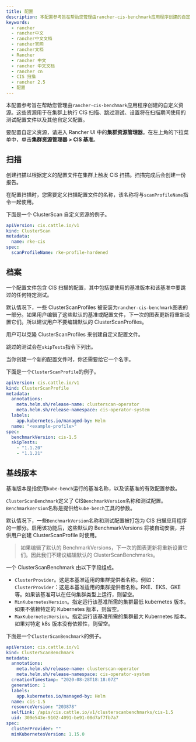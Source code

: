 ```yaml
---
title: 配置
description: 本配置参考旨在帮助您管理由rancher-cis-benchmark应用程序创建的自定义资源。这些资源用于在集群上执行 CIS 扫描、跳过测试、设置将在扫描期间使用的测试配置文件以及其他自定义。
keywords:
  - rancher
  - rancher中文
  - rancher中文文档
  - rancher官网
  - rancher文档
  - Rancher
  - rancher 中文
  - rancher 中文文档
  - rancher cn
  - CIS 扫描
  - rancher 2.5
  - 配置
---
```


本配置参考旨在帮助您管理由`rancher-cis-benchmark`应用程序创建的自定义资源。这些资源用于在集群上执行 CIS 扫描、跳过测试、设置将在扫描期间使用的测试配置文件以及其他自定义配置。

要配置自定义资源，请进入 Rancher UI 中的**集群资源管理器**。在左上角的下拉菜单中，单击**集群资源管理器 > CIS 基准**。

## 扫描

创建扫描以根据定义的配置文件在集群上触发 CIS 扫描。扫描完成后会创建一份报告。

在配置扫描时，您需要定义扫描配置文件的名称，该名称将与`scanProfileName`指令一起使用。

下面是一个 ClusterScan 自定义资源的例子。

```yaml
apiVersion: cis.cattle.io/v1
kind: ClusterScan
metadata:
  name: rke-cis
spec:
  scanProfileName: rke-profile-hardened
```

## 档案

一个配置文件包含 CIS 扫描的配置，其中包括要使用的基准版本和该基准中要跳过的任何特定测试。

默认情况下，一些 ClusterScanProfiles 被安装为`rancher-cis-benchmark`图表的一部分。如果用户编辑了这些默认的基准或配置文件，下一次的图表更新将重新设置它们。所以建议用户不要编辑默认的 ClusterScanProfiles。

用户可以克隆 ClusterScanProfiles 来创建自定义配置文件。

跳过的测试会在`skipTests`指令下列出。

当你创建一个新的配置文件时，你还需要给它一个名字。

下面是一个`ClusterScanProfile`的例子。

```yaml
apiVersion: cis.cattle.io/v1
kind: ClusterScanProfile
metadata:
  annotations:
    meta.helm.sh/release-name: clusterscan-operator
    meta.helm.sh/release-namespace: cis-operator-system
  labels:
    app.kubernetes.io/managed-by: Helm
  name: "<example-profile>"
spec:
  benchmarkVersion: cis-1.5
  skipTests:
    - "1.1.20"
    - "1.1.21"
```

## 基线版本

基准版本是指使用`kube-bench`运行的基准名称，以及该基准的有效配置参数。

`ClusterScanBenchmark`定义了 CIS`BenchmarkVersion`名称和测试配置。`BenchmarkVersion`名称是提供给`kube-bench`工具的参数。

默认情况下，一些`BenchmarkVersion`名称和测试配置被打包为 CIS 扫描应用程序的一部分。启用该功能后，这些默认的 BenchmarkVersions 将被自动安装，并供用户创建 ClusterScanProfile 时使用。

> 如果编辑了默认的 BenchmarkVersions，下一次的图表更新将重新设置它们。因此我们不建议编辑默认的 ClusterScanBenchmarks。

一个 ClusterScanBenchmark 由以下字段组成。

- `ClusterProvider`。这是本基准适用的集群提供者名称。例如： `ClusterProvider`：这是本基准适用的集群提供者名称。RKE、EKS、GKE 等。如果该基准可以在任何集群类型上运行，则留空。
- `MinKubernetesVersion`。指定运行该基准所需的集群最低 kubernetes 版本。如果不依赖特定的 Kubernetes 版本，则留空。
- `MaxKubernetesVersion`。指定运行该基准所需的集群最大 Kubernetes 版本。如果对特定 k8s 版本没有依赖性，则留空。

下面是一个`ClusterScanBenchmark`的例子。

```yaml
apiVersion: cis.cattle.io/v1
kind: ClusterScanBenchmark
metadata:
  annotations:
    meta.helm.sh/release-name: clusterscan-operator
    meta.helm.sh/release-namespace: cis-operator-system
  creationTimestamp: "2020-08-28T18:18:07Z"
  generation: 1
  labels:
    app.kubernetes.io/managed-by: Helm
  name: cis-1.5
  resourceVersion: "203878"
  selfLink: /apis/cis.cattle.io/v1/clusterscanbenchmarks/cis-1.5
  uid: 309e543e-9102-4091-be91-08d7af7fb7a7
spec:
  clusterProvider: ""
  minKubernetesVersion: 1.15.0
```
